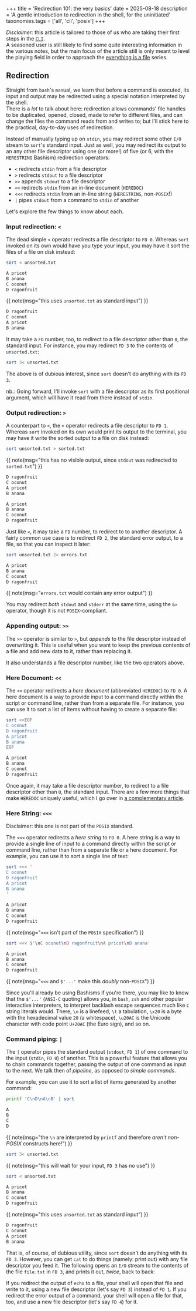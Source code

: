 +++
title = 'Redirection 101: the very basics'
date = 2025-08-18
description = 'A gentle introduction to redirection in the shell, for the uninitiated'
taxonomies.tags = ['all', 'cli', 'posix']
+++

  *Disclaimer:* this article is tailored to those of us who are taking
their first steps in the <abbr title="Command Line Interface, where I
dwell">`CLI`</abbr>.<br>
  A seasoned user is still likely to find some quite interesting information
in the various notes, but the main focus of the article still is only
meant to level the playing field in order to approach the [everything is a
file](@/posts/everything-is-a-file.md) series.

<!-- more -->

## Redirection

  Straight from `bash`'s `man`ual, we learn that before a command is executed,
its input and output may be redirected using a special notation interpreted by
the shell.<br>
  There is a *lot* to talk about here: redirection allows commands' file handles
to be duplicated, opened, closed, made to refer to different files, and can
change the files the command reads from and writes to; but I'll stick here to
the practical, day-to-day uses of redirection.

Instead of manually typing up on `stdin`, you may redirect some other `I/O`
stream to `sort`'s standard input.  Just as well, you may redirect its output
to an any other file descriptor using one (or more!) of five (or 6, with the
`HERESTRING` Bashism) redirection operators:

- `<` redirects `stdin` from a file descriptor
- `>` redirects `stdout` to a file descriptor
- `>>` appends `stdout` to a file descriptor
- `<<` redirects `stdin` from an in-line document (`HEREDOC`)
- `<<<` redirects `stdin` from an in-line string (`HERESTRING`, non-`POSIX`!)
- `|` pipes `stdout` from a command to `stdin` of another

Let's explore the few things to know about each.

### Input redirection: `<`

The dead simple `<` operator redirects a file descriptor to `FD 0`.  Whereas
`sort` invoked on its own would have you type your input, you may have it sort
the files of a file on disk instead:

<div class="grid-1-2"><div>

```sh
sort < unsorted.txt
```
```txt
A pricot
B anana
C oconut
D ragonfruit
```
{{ note(msg="this uses `unsorted.txt` as standard input") }}
</div><div>

```txt,name=unsorted.txt
D ragonfruit
C oconut
A pricot
B anana
```
</div></div>

It may take a `FD` number, too, to redirect to a file descriptor other than
`0`, the standard input.  For instance, you may redirect `FD 3`
to the contents of `unsorted.txt`:
```sh
sort 3< unsorted.txt
```

The above is of dubious interest, since `sort` doesn't do anything with its `FD
3`.

nb.: Going forward, I'll invoke `sort` with a file descriptor as its first
positional argument, which will have it read from there instead of `stdin`.

### Output redirection: `>`

A counterpart to `<`, the `>` operator redirects a file descriptor to `FD 1`.
Whereas `sort` invoked on its own would print its output to the terminal, you
may have it write the sorted output to a file on disk instead:

<div class="grid-1-2"><div style="grid-area: 1 / 1 / 2 / 3;">

```sh
sort unsorted.txt > sorted.txt
```
{{ note(msg="this has no visible output, since `stdout` was redirected to `sorted.txt`") }}
</div><div>

```txt,name=unsorted.txt
D ragonfruit
C oconut
A pricot
B anana
```
</div><div>

```txt,name=sorted.txt
A pricot
B anana
C oconut
D ragonfruit
```
</div></div>

Just like `<`, it may take a `FD` number, to redirect to to another descriptor.
A fairly common use case is to redirect `FD 2`, the standard error output, to a
file, so that you can inspect it later:

```sh
sort unsorted.txt 2> errors.txt
```
```txt
A pricot
B anana
C oconut
D ragonfruit
```
{{ note(msg="`errors.txt` would contain any error output") }}

You may redirect *both* `stdout` and `stderr` at the same time, using the `&>`
operator, though it is not `POSIX`-compliant.

### Appending output: `>>`

The `>>` operator is similar to `>`, but *appends* to the file descriptor
instead of overwriting it.  This is useful when you want to keep the previous
contents of a file and add new data to it, rather than replacing it.

It also understands a file descriptor number, like the two operators above.

### Here Document: `<<`

The `<<` operator redirects a *here document* (abbreviated `HEREDOC`) to
`FD 0`.  A here document is a way to provide input to a command directly
within the script or command line, rather than from a separate file.
For instance, you can use it to sort a list of items without having to create a
separate file:

```sh
sort <<EOF
C oconut
D ragonfruit
A pricot
B anana
EOF
```
```txt
A pricot
B anana
C oconut
D ragonfruit
```

Once again, it may take a file descriptor number, to redirect to a file
descriptor other than `0`, the standard input.  There are a few more things
that make `HEREDOC` uniquely useful, which I go over in [a complementary
article](heredoc.md).

### Here String: `<<<`

Disclaimer: this one is not part of the `POSIX` standard.

The `<<<` operator redirects a *here string* to `FD 0`.  A here string is a
way to provide a single line of input to a command directly within the script or
command line, rather than from a separate file or a here document.  For example,
you can use it to sort a single line of text:

<div class="grid-1-2"><div>

```sh
sort <<< '
C oconut
D ragonfruit
A pricot
B anana
'
```
```txt
A pricot
B anana
C oconut
D ragonfruit
```
{{ note(msg="`<<<` isn't part of the `POSIX` specification") }}
</div><div>

```sh
sort <<< $'\nC oconut\nD ragonfruit\nA pricot\nB anana'
```
```txt
A pricot
B anana
C oconut
D ragonfruit
```
{{ note(msg="`<<<` and `$'...'` make this *doubly* non-`POSIX`") }}
</div></div>

Since you'll already be using Bashisms if you're there, you may like to know
that the `$'...'` (`ANSI-C` quoting) allows you, in `bash`, `zsh` and other
popular interactive interpreters, to interpret backlash escape sequences much
like `C` string literals would.  There, `\n` is a linefeed, `\t` a tabulation,
`\x20` is a byte with the hexadecimal value `20` (a whitespace), `\u20AC` is
the Unicode character with code point `U+20AC` (the Euro sign), and so on.

### Command piping: `|`

The `|` operator pipes the standard output (`stdout`, `FD 1`) of one command to
the input (`stdin`, `FD 0`) of another.  This is a powerful feature that allows
you to chain commands together, passing the output of one command as input to
the next.  We talk then of *pipeline*, as opposed to *simple commands*.

For example, you can use it to sort a list of items generated by another
command:

```sh
printf 'C\nD\nA\nB' | sort
```
```txt
A
B
C
D
```
{{ note(msg="the `\n` are interpreted by `printf` and therefore *aren't non-POSIX* constructs here!") }}

<div class="grid-1-2"><div>

```sh
sort 3< unsorted.txt
```
{{ note(msg="this will wait for your input, `FD 3` has no use") }}
</div><div>

```sh
sort < unsorted.txt
```
```txt
A pricot
B anana
C oconut
D ragonfruit
```
{{ note(msg="this uses `unsorted.txt` as standard input") }}
</div><div style="grid-area: 1 / 2 / 3 / 3;">

```txt,name=unsorted.txt
D ragonfruit
C oconut
A pricot
B anana
```
</div></div>

That is, of course, of dubious utility, since `sort` doesn't do anything with
its `FD 3`.  However, you can get `cat` to do things (namely: print out) with
any file descriptor you feed it.  The following opens an `I/O` stream to the
contents of the file `file.txt` in `FD 3`, and prints it out, *twice*, back to
back:

If you redirect the output of `echo` to a file, your shell will open that file
and write to it, using a new file descriptor (let's say `FD 3`) instead
of `FD 1`.  If you redirect the error output of a command,
your shell will open a file for that, too, and use a new file descriptor (let's
say `FD 4`) for it.
